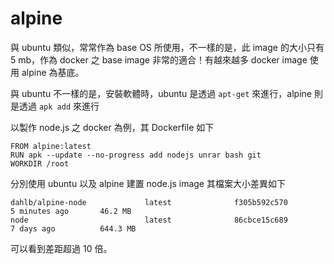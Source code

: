 alpine
======

與 ubuntu 類似，常常作為 base OS 所使用，不一樣的是，此 image 的大小只有 5 mb，作為 docker 之 base image 非常的適合！有越來越多 docker image 使用 alpine 為基底。

與 ubuntu 不一樣的是，安裝軟體時，ubuntu 是透過 `apt-get` 來進行，alpine 則是透過 `apk add` 來進行

以製作 node.js 之 docker 為例，其 Dockerfile 如下

```
FROM alpine:latest
RUN apk --update --no-progress add nodejs unrar bash git
WORKDIR /root
```

分別使用 ubuntu 以及 alpine 建置 node.js image 其檔案大小差異如下

```
dahlb/alpine-node             latest              f305b592c570        5 minutes ago       46.2 MB
node                          latest              86cbce15c689        7 days ago          644.3 MB
```

可以看到差距超過 10 倍。
